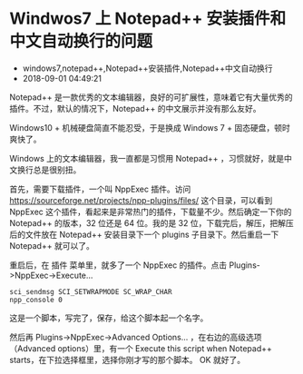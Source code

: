 # Windwos7 上 Notepad++ 安装插件和中文自动换行的问题
- windows7,notepad++,Notepad++安装插件,Notepad++中文自动换行
- 2018-09-01 04:49:21


Notepad++ 是一款优秀的文本编辑器，良好的可扩展性，意味着它有大量优秀的插件。不过，默认的情况下，Notepad++ 的中文展示并没有那么友好。

Windows10 + 机械硬盘简直不能忍受，于是换成 Windows 7 + 固态硬盘，顿时爽快了。

Windows 上的文本编辑器，我一直都是习惯用 Notepad++ ，习惯就好，就是中文换行总是很别扭。

首先，需要下载插件，一个叫 NppExec 插件。访问 <https://sourceforge.net/projects/npp-plugins/files/> 这个目录，可以看到 NppExec 这个插件，看起来是非常热门的插件，下载量不少。然后确定一下你的 Notepad++ 的版本，32 位还是 64 位。我的是 32 位，下载完后，解压，把解压后的文件放在 Notepad++ 安装目录下一个 plugins 子目录下。然后重启一下 Notepad++ 就可以了。

重启后，在 插件 菜单里，就多了一个 NppExec 的插件。点击 Plugins->NppExec->Execute... 

    sci_sendmsg SCI_SETWRAPMODE SC_WRAP_CHAR
    npp_console 0

这是一个脚本，写完了，保存，给这个脚本起一个名字。

然后再 Plugins->NppExec->Advanced Options... ，在右边的高级选项（Advanced options）里，有一个 Execute this script when Notepad++ starts，在下拉选择框里，选择你刚才写的那个脚本。 OK 就好了。
